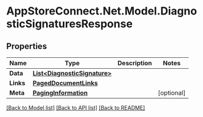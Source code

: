 # AppStoreConnect.Net.Model.DiagnosticSignaturesResponse

## Properties

Name | Type | Description | Notes
------------ | ------------- | ------------- | -------------
**Data** | [**List&lt;DiagnosticSignature&gt;**](DiagnosticSignature.md) |  | 
**Links** | [**PagedDocumentLinks**](PagedDocumentLinks.md) |  | 
**Meta** | [**PagingInformation**](PagingInformation.md) |  | [optional] 

[[Back to Model list]](../README.md#documentation-for-models) [[Back to API list]](../README.md#documentation-for-api-endpoints) [[Back to README]](../README.md)

